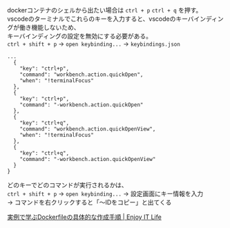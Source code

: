 dockerコンテナのシェルから出たい場合は `ctrl + p` `ctrl + q` を押す。  
vscodeのターミナルでこれらのキーを入力すると、vscodeのキーバインディングが働き機能しないため、  
キーバインディングの設定を無効にする必要がある。  
`ctrl + shift + p` → `open keybinding...` → `keybindings.json`

```
...
  {
    "key": "ctrl+p",
    "command": "workbench.action.quickOpen",
    "when": "!terminalFocus"
  },
  {
    "key": "ctrl+p",
    "command": "-workbench.action.quickOpen"
  },
  {
    "key": "ctrl+q",
    "command": "workbench.action.quickOpenView",
    "when": "!terminalFocus"
  },
  {
    "key": "ctrl+q",
    "command": "-workbench.action.quickOpenView"
  }
}
```

どのキーでどのコマンドが実行されるかは、  
`ctrl + shift + p` → `open keybinding...` → 設定画面にキー情報を入力  
→ コマンドを右クリックすると「～IDをコピー」と出てくる

[実例で学ぶDockerfileの具体的な作成手順 | Enjoy IT Life](https://nishinatoshiharu.com/how-to-create-dockerfile-with-erd/)
